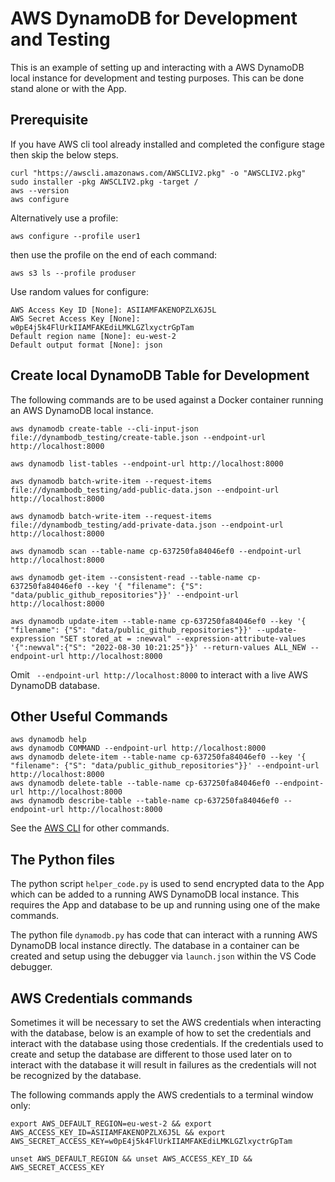 # AWS DynamoDB for Development and Testing

This is an example of setting up and interacting with a AWS DynamoDB local instance for development and testing purposes. This can be done stand alone or with the App.

## Prerequisite

If you have AWS cli tool already installed and completed the configure stage then skip the below steps.

```
curl "https://awscli.amazonaws.com/AWSCLIV2.pkg" -o "AWSCLIV2.pkg"
sudo installer -pkg AWSCLIV2.pkg -target /
aws --version
aws configure
```

Alternatively use a profile:

```
aws configure --profile user1
```

then use the profile on the end of each command:

```
aws s3 ls --profile produser
```

Use random values for configure:

```
AWS Access Key ID [None]: ASIIAMFAKENOPZLX6J5L
AWS Secret Access Key [None]: w0pE4j5k4FlUrkIIAMFAKEdiLMKLGZlxyctrGpTam
Default region name [None]: eu-west-2
Default output format [None]: json
```

## Create local DynamoDB Table for Development

The following commands are to be used against a Docker container running an AWS DynamoDB local instance.

```
aws dynamodb create-table --cli-input-json file://dynambodb_testing/create-table.json --endpoint-url http://localhost:8000

aws dynamodb list-tables --endpoint-url http://localhost:8000

aws dynamodb batch-write-item --request-items file://dynambodb_testing/add-public-data.json --endpoint-url http://localhost:8000

aws dynamodb batch-write-item --request-items file://dynambodb_testing/add-private-data.json --endpoint-url http://localhost:8000

aws dynamodb scan --table-name cp-637250fa84046ef0 --endpoint-url http://localhost:8000

aws dynamodb get-item --consistent-read --table-name cp-637250fa84046ef0 --key '{ "filename": {"S": "data/public_github_repositories"}}' --endpoint-url http://localhost:8000

aws dynamodb update-item --table-name cp-637250fa84046ef0 --key '{ "filename": {"S": "data/public_github_repositories"}}' --update-expression "SET stored_at = :newval" --expression-attribute-values '{":newval":{"S": "2022-08-30 10:21:25"}}' --return-values ALL_NEW --endpoint-url http://localhost:8000
```

Omit ` --endpoint-url http://localhost:8000` to interact with a live AWS DynamoDB database.

## Other Useful Commands

```
aws dynamodb help
aws dynamodb COMMAND --endpoint-url http://localhost:8000
aws dynamodb delete-item --table-name cp-637250fa84046ef0 --key '{ "filename": {"S": "data/public_github_repositories"}}' --endpoint-url http://localhost:8000
aws dynamodb delete-table --table-name cp-637250fa84046ef0 --endpoint-url http://localhost:8000
aws dynamodb describe-table --table-name cp-637250fa84046ef0 --endpoint-url http://localhost:8000
```

See the [AWS CLI](https://awscli.amazonaws.com/v2/documentation/api/latest/reference/dynamodb/index.html) for other commands.

## The Python files

The python script `helper_code.py` is used to send encrypted data to the App which can be added to a running AWS DynamoDB local instance. This requires the App and database to be up and running using one of the make commands.

The python file `dynamodb.py` has code that can interact with a running AWS DynamoDB local instance directly. The database in a container can be created and setup using the debugger via `launch.json` within the VS Code debugger.

## AWS Credentials commands

Sometimes it will be necessary to set the AWS credentials when interacting with the database, below is an example of how to set the credentials and interact with the database using those credentials. If the credentials used to create and setup the database are different to those used later on to interact with the database it will result in failures as the credentials will not be recognized by the database.

The following commands apply the AWS credentials to a terminal window only:

```
export AWS_DEFAULT_REGION=eu-west-2 && export AWS_ACCESS_KEY_ID=ASIIAMFAKENOPZLX6J5L && export AWS_SECRET_ACCESS_KEY=w0pE4j5k4FlUrkIIAMFAKEdiLMKLGZlxyctrGpTam

unset AWS_DEFAULT_REGION && unset AWS_ACCESS_KEY_ID && AWS_SECRET_ACCESS_KEY
```
